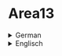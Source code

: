 # Area13

<details>
    <summary>German</summary>
    Dies ist eine App für die Firma Area13.
Hierbei geht es um die Buchung auch mobil aus führen zu können und in späteren Verlauf ein soziales Netzwerk zu integrieren. 

## Inhaltsverzeichnis

- [Übersicht](#übersicht)
- [Funktionen](#funktionen)
- [Installation](#installation)
- [Verwendung](#verwendung)
- [Bildschirmansichten](#bildschirmansichten)
- [Beitragen](#beitragen)

## Übersicht

Das Problem bestand darin, dass man nur über die Website buchen konnte und dies sollte mit einer mobilen App gelöst werden.

## Funktionen

Feldkalender (Übersicht über Verfügbarkeit der Felder)
EigenerKalender (Übersicht über eigene Buchungen)
Buchung
Feldinfos (Informationen über das jeweilige Feld)

## Installation

Die App wird ab dem 01.12.2023 im Play Store verfügbar sein.

## Verwendung

Über den Feldkalender kann die Verfügbarkeit für das jeweilige Feld eingesehen werden ist das Erledigt kann über den Buchung-Tab gebucht werden ist eine Buchung geschen wird es im eigenen Kalender innerhalb der App angezeigt.

## Bildschirmansichten

Home

<a href="https://postimg.cc/2LDFMhNQ" target="_blank"><img src="https://i.postimg.cc/2LDFMhNQ/Home.png" alt="Home"/></a><br/><br/>


Feldkalender

<a href="https://postimg.cc/jwxc8yHG" target="_blank"><img src="https://i.postimg.cc/jwxc8yHG/Feldkalender.png" alt="Feldkalender"/></a><br/><br/>

Eigenerkalender

<a href="https://postimg.cc/QFtg2jwy" target="_blank"><img src="https://i.postimg.cc/QFtg2jwy/Eigenerkalender.png" alt="Eigenerkalender"/></a><br/><br/>

Buchung

<a href="https://postimg.cc/4n42wRwm" target="_blank"><img src="https://i.postimg.cc/4n42wRwm/Buchung.png" alt="Buchung"/></a><br/><br/>

Event

<a href="https://postimg.cc/sB9K9ThY" target="_blank"><img src="https://i.postimg.cc/sB9K9ThY/event.png" alt="event"/></a><br/><br/>

FeldInfos

<a href="https://postimg.cc/7GKVjbXb" target="_blank"><img src="https://i.postimg.cc/7GKVjbXb/Feldinfos.png" alt="Feldinfos"/></a><br/><br/>

## Beitragen

Sollten Fehler oder Abstürze bemerkt werden, senden Sie bitte eine E-Mail an area13app@gmail.com mit einem Screenshot, um den Fehler besser zu verstehen, bitte mit ausführlicher Beschreibung.


</details>
<details>
    <summary>Englisch</summary>
       Dies ist eine App für die Firma Area13.
The aim is to be able to make bookings on the move and to integrate a social network at a later stage. 

## Table of contents

- [Overview](#Overview)
- [Functions](#Functions)
- [Installation](#Installation)
- [Usage](#Use)
- [Screen views](#Screen views)
- [Contribute](#Contribute)

## Overview

The problem was that you could only book via the website and this needed to be solved with a mobile app.

## Functions

Field calendar (overview of field availability)
OwnCalendar (overview of own bookings)
Booking
Field info (information about the respective field)

## Installation

The app will be available in the Play Store from 01.12.2023.

## Use

The availability for the respective field can be viewed via the field calendar If the field is completed, it can be booked via the booking tab If a booking has been made, it is displayed in your own calendar within the app.

## Screen views

Home

<a href="https://postimg.cc/2LDFMhNQ" target="_blank"><img src="https://i.postimg.cc/2LDFMhNQ/Home.png" alt="Home"/></a><br/><br/>


Feldkalender

<a href="https://postimg.cc/jwxc8yHG" target="_blank"><img src="https://i.postimg.cc/jwxc8yHG/Feldkalender.png" alt="Feldkalender"/></a><br/><br/>

Eigenerkalender

<a href="https://postimg.cc/QFtg2jwy" target="_blank"><img src="https://i.postimg.cc/QFtg2jwy/Eigenerkalender.png" alt="Eigenerkalender"/></a><br/><br/>

Buchung

<a href="https://postimg.cc/4n42wRwm" target="_blank"><img src="https://i.postimg.cc/4n42wRwm/Buchung.png" alt="Buchung"/></a><br/><br/>

Event

<a href="https://postimg.cc/sB9K9ThY" target="_blank"><img src="https://i.postimg.cc/sB9K9ThY/event.png" alt="event"/></a><br/><br/>

FeldInfos

<a href="https://postimg.cc/7GKVjbXb" target="_blank"><img src="https://i.postimg.cc/7GKVjbXb/Feldinfos.png" alt="Feldinfos"/></a><br/><br/>

## Contribute

If you notice any errors or crashes, please send an e-mail to area13app@gmail.com with a screenshot to better understand the error, please include a detailed description.


</details>
 
